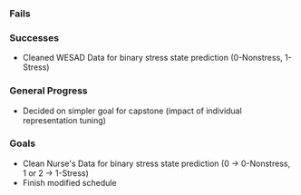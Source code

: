### Fails

### Successes
- Cleaned WESAD Data for binary stress state prediction (0-Nonstress, 1-Stress)

### General Progress
- Decided on simpler goal for capstone (impact of individual representation tuning)

### Goals
- Clean Nurse's Data for binary stress state prediction (0 -> 0-Nonstress, 1 or 2 -> 1-Stress)
- Finish modified schedule